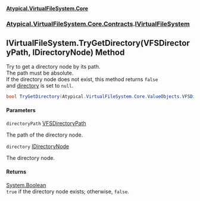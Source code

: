 #### [Atypical.VirtualFileSystem.Core](Atypical.VirtualFileSystem.Core.md 'Atypical.VirtualFileSystem.Core')
### [Atypical.VirtualFileSystem.Core.Contracts](Atypical.VirtualFileSystem.Core.Contracts.md 'Atypical.VirtualFileSystem.Core.Contracts').[IVirtualFileSystem](Atypical.VirtualFileSystem.Core.Contracts.IVirtualFileSystem.md 'Atypical.VirtualFileSystem.Core.Contracts.IVirtualFileSystem')

## IVirtualFileSystem.TryGetDirectory(VFSDirectoryPath, IDirectoryNode) Method

Try to get a directory node by its path.  
The path must be absolute.  
If the directory node does not exist, this method returns `false`  
and [directory](Atypical.VirtualFileSystem.Core.Contracts.IVirtualFileSystem.TryGetDirectory(Atypical.VirtualFileSystem.Core.ValueObjects.VFSDirectoryPath,Atypical.VirtualFileSystem.Core.Contracts.IDirectoryNode).md#Atypical.VirtualFileSystem.Core.Contracts.IVirtualFileSystem.TryGetDirectory(Atypical.VirtualFileSystem.Core.ValueObjects.VFSDirectoryPath,Atypical.VirtualFileSystem.Core.Contracts.IDirectoryNode).directory 'Atypical.VirtualFileSystem.Core.Contracts.IVirtualFileSystem.TryGetDirectory(Atypical.VirtualFileSystem.Core.ValueObjects.VFSDirectoryPath, Atypical.VirtualFileSystem.Core.Contracts.IDirectoryNode).directory') is set to `null`.

```csharp
bool TryGetDirectory(Atypical.VirtualFileSystem.Core.ValueObjects.VFSDirectoryPath directoryPath, out Atypical.VirtualFileSystem.Core.Contracts.IDirectoryNode? directory);
```
#### Parameters

<a name='Atypical.VirtualFileSystem.Core.Contracts.IVirtualFileSystem.TryGetDirectory(Atypical.VirtualFileSystem.Core.ValueObjects.VFSDirectoryPath,Atypical.VirtualFileSystem.Core.Contracts.IDirectoryNode).directoryPath'></a>

`directoryPath` [VFSDirectoryPath](Atypical.VirtualFileSystem.Core.ValueObjects.VFSDirectoryPath.md 'Atypical.VirtualFileSystem.Core.ValueObjects.VFSDirectoryPath')

The path of the directory node.

<a name='Atypical.VirtualFileSystem.Core.Contracts.IVirtualFileSystem.TryGetDirectory(Atypical.VirtualFileSystem.Core.ValueObjects.VFSDirectoryPath,Atypical.VirtualFileSystem.Core.Contracts.IDirectoryNode).directory'></a>

`directory` [IDirectoryNode](Atypical.VirtualFileSystem.Core.Contracts.IDirectoryNode.md 'Atypical.VirtualFileSystem.Core.Contracts.IDirectoryNode')

The directory node.

#### Returns
[System.Boolean](https://docs.microsoft.com/en-us/dotnet/api/System.Boolean 'System.Boolean')  
`true` if the directory node exists; otherwise, `false`.